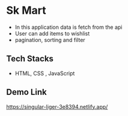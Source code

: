 # Sk Mart

- In this application data is fetch from the api
- User can add items to wishlist
- pagination, sorting and filter

## Tech Stacks

- HTML, CSS , JavaScript

## Demo Link

https://singular-liger-3e8394.netlify.app/
